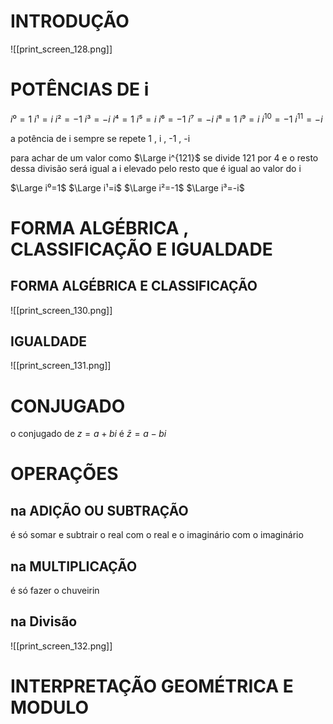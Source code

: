 # INTRODUÇÃO
![[print_screen_128.png]]




# POTÊNCIAS DE i



$i⁰=1$
$i¹=i$
$i²=-1$
$i³=-i$
$i⁴=1$
$i⁵=i$
$i⁶=-1$
$i⁷=-i$
$i⁸=1$
$i⁹=i$
$i^{10}=-1$
$i^{11}=-i$

a potência de i sempre se repete 1 , i , -1 , -i 

para achar de um valor como $\Large i^{121}$ 
se divide 121 por 4 e o resto dessa divisão será igual a i elevado pelo resto que é igual ao valor do i

$\Large i⁰=1$
$\Large i¹=i$
$\Large i²=-1$
$\Large i³=-i$





# FORMA ALGÉBRICA , CLASSIFICAÇÃO E IGUALDADE

## FORMA ALGÉBRICA E CLASSIFICAÇÃO

![[print_screen_130.png]]
## IGUALDADE
![[print_screen_131.png]]











# CONJUGADO
o conjugado de $z = a + bi$ é $\bar z =  a-bi$
# OPERAÇÕES 
## na ADIÇÃO OU SUBTRAÇÃO 
é só somar e subtrair o real com o real e o imaginário com o imaginário 


## na MULTIPLICAÇÃO
é só fazer o chuveirin

## na Divisão

![[print_screen_132.png]]



# INTERPRETAÇÃO GEOMÉTRICA E MODULO
